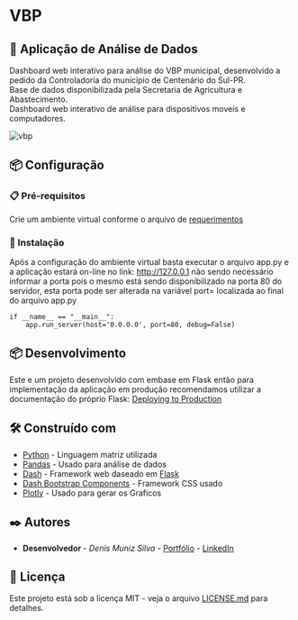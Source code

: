 # VBP
## 🚀 Aplicação de Análise de Dados

Dashboard web interativo para análise do VBP municipal, desenvolvido a pedido da Controladoria do município de Centenário do Sul-PR.<br>
Base de dados disponibilizada pela Secretaria de Agricultura e Abastecimento.<br>
Dashboard web interativo de análise para dispositivos moveis e computadores.

![vbp](https://user-images.githubusercontent.com/82631808/180009450-61198359-1c1e-47a4-a460-aeef4c9b3054.png)


## 📦 Configuração

### 📋 Pré-requisitos

Crie um ambiente virtual conforme o arquivo de [requerimentos](https://github.com/denisms7/vbp_pmcs/blob/main/requirements.txt)


### 🔧 Instalação

Após a configuração do ambiente virtual basta executar o arquivo app.py e a aplicação estará on-line no link: http://127.0.0.1 não sendo necessário informar a porta pois o mesmo está sendo disponibilizado na porta 80 do servidor, esta porta pode ser alterada na variável port= localizada ao final do arquivo app.py

````
if __name__ == "__main__":
    app.run_server(host='0.0.0.0', port=80, debug=False)
````


## 📦 Desenvolvimento

Este e um projeto desenvolvido com embase em Flask então para implementação da aplicação em produção recomendamos utilizar a documentação do próprio Flask: [Deploying to Production](https://flask.palletsprojects.com/en/2.1.x/deploying/)


## 🛠️ Construído com

* [Python](https://www.python.org/) - Linguagem matriz utilizada
* [Pandas](https://pandas.pydata.org/) - Usado para análise de dados
* [Dash](https://plotly.com/dash/) - Framework web daseado em [Flask](https://flask.palletsprojects.com/en/2.1.x/)
* [Dash Bootstrap Components](https://dash-bootstrap-components.opensource.faculty.ai/) - Framework CSS usado
* [Plotly](https://plotly.com/python/) - Usado para gerar os Graficos



## ✒️ Autores

* **Desenvolvedor** - *Denis Muniz Silva* - [Portfólio](https://denisms7.github.io/portifolio_dms) - [LinkedIn](https://www.linkedin.com/in/denisms/)


## 📄 Licença

Este projeto está sob a licença MIT - veja o arquivo [LICENSE.md](https://github.com/denisms7/Supermarket_Sales_01/blob/main/LICENSE) para detalhes.
